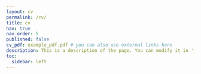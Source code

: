 ```yaml
---
layout: cv
permalink: /cv/
title: cv
nav: true
nav_order: 5
published: false
cv_pdf: example_pdf.pdf # you can also use external links here
description: This is a description of the page. You can modify it in '_pages/cv.md'. You can also change or remove the top pdf download button.
toc:
  sidebar: left
---
```

